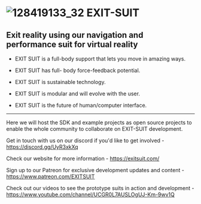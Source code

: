 # ![128419133_32](https://github.com/EXIT-SUIT/.github/assets/25803579/a07c8de0-f81d-48a5-be3a-fdc0311d01e9) EXIT-SUIT 

## Exit reality using our navigation and performance suit for virtual reality

- EXIT SUIT is a full-body support that lets you move in amazing ways.

- EXIT SUIT has full- body force-feedback potential.

- EXIT SUIT is sustainable technology.

- EXIT SUIT is modular and will evolve with the user.

- EXIT SUIT is the future of human/computer interface.

---

Here we will host the SDK and example projects as open source projects to enable the whole community to collaborate on EXIT-SUIT development.

Get in touch with us on our discord if you'd like to get involved - https://discord.gg/UyR3xkXq

Check our website for more information - https://exitsuit.com/

Sign up to our Patreon for exclusive development updates and content - https://www.patreon.com/EXITSUIT

Check out our videos to see the prototype suits in action and development - https://www.youtube.com/channel/UCGR0L7AUSLOgUJ-Km-9wv1Q
